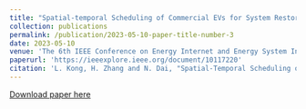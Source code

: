 ```yaml
---
title: "Spatial-temporal Scheduling of Commercial EVs for System Restoration of a Damaged Power-transportation Coupled Network"
collection: publications
permalink: /publication/2023-05-10-paper-title-number-3
date: 2023-05-10
venue: 'The 6th IEEE Conference on Energy Internet and Energy System Integration (IEEE EI2 2022)'
paperurl: 'https://ieeexplore.ieee.org/document/10117220'
citation: 'L. Kong, H. Zhang and N. Dai, "Spatial-Temporal Scheduling of Commercial EVs for System Restoration of a Damaged Power-Transportation Coupled Network," 2022 IEEE 6th Conference on Energy Internet and Energy System Integration (EI2), Chengdu, China, 2022, pp. 3340-3345, doi: 10.1109/EI256261.2022.10117220.'
---
```



[Download paper here](https://ieeexplore.ieee.org/document/10117220)

